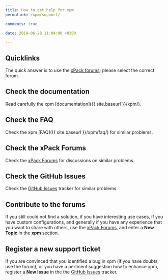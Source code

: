 ```yaml
---
title: How to get help for xpm
permalink: /xpm/support/

comments: true

date: 2019-06-28 11:04:00 +0300

---
```


## Quicklinks

The quick answer is to use the
[xPack forums](https://www.tapatalk.com/groups/xpack/); please select
the correct forum.

## Check the documentation

Read carefully the xpm [documentation]({{ site.baseurl }}/xpm/).

## Check the FAQ

Check the xpm [FAQ]({{ site.baseurl }}/xpm/faq/) for similar problems.

## Check the xPack Forums

Check the [xPack Forums](https://www.tapatalk.com/groups/xpack/) for
discussions on similar problems.

## Check the GitHub Issues

Check the
[GitHub Issues](https://github.com/xpack/xpm-js/issues/)
tracker for similar problems.

## Contribute to the forums

If you still could not find a solution, if you have interesting use
cases, if you have custom configurations, and generally if you have
any experience that you want to share with others, use the
[xPack Forums](https://www.tapatalk.com/groups/xpack/),
and enter a **New Topic** in the **xpm** section.

## Register a new support ticket

If you are convinced that you identified a bug in xpm
(if you have doubts, use the forum),
or you have a pertinent suggestion how to enhance xpm,
register a **New Issue** in the the
[GitHub Issues](https://github.com/xpack/xpm-js/issues/issues/) tracker.

